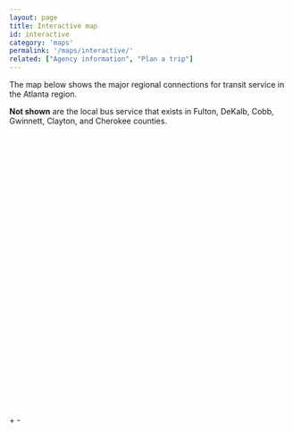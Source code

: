 ```yaml
---
layout: page
title: Interactive map
id: interactive
category: 'maps'
permalink: '/maps/interactive/'
related: ["Agency information", "Plan a trip"]
---
```

<p>The map below shows the major regional connections for transit service in the Atlanta region.</p>
<p><strong>Not shown</strong> are the local bus service that exists in Fulton, DeKalb, Cobb, Gwinnett, Clayton, and Cherokee counties.</p>
<!-- Container for interactive svg map -->
<div class="svg-container col-md-9 thumbnail">
	<svg version="1.1" viewBox="0 0 500 500" preserveAspectRatio="xMinYMin meet" class="svg-content">
    <div class="leaflet-control-zoom leaflet-bar leaflet-control svg-buttons">
      <a class="leaflet-control-zoom-in" data-zoom="+1" title="Zoom in">+</a>
      <a class="leaflet-control-zoom-out" data-zoom="-1" title="Zoom out">-</a>
    </div>
  </svg>
</div>
<script>



var margin = {top: 0, right: 0, bottom: 0, left: 0};
    // width = 960 - margin.left - margin.right,
    // height = 500 - margin.top - margin.bottom;
var width = 500 - margin.left - margin.right,
    height = 500 - margin.top - margin.bottom;
var x = d3.scale.linear()
    .domain([-width / 2, width / 2])
    .range([0, width]);

var y = d3.scale.linear()
    .domain([-height / 2, height / 2])
    .range([height, 0]);

var zoom = d3.behavior.zoom()
  .x(x)
  .y(y)
  .scaleExtent([1, 10])
  .size([width, height])
  .center([width / 2, height / 2])
  .on("zoom", zoomed);

var svg = d3.select(".svg-content")
  .append("g")
  // .attr("transform", "translate(0," + height + ")")
  // .attr("transform", "translate(" + margin.left + "," + margin.top + ")")
  .call(zoom)
  .append("g");

d3.selectAll("a[data-zoom]")
    .on("click", clicked);
d3.xml("../../assets/images/regional_map_final_legend.svg", function(error, documentFragment) {
  if (error) {console.log(error); return;}
  svg.append("button").text("wiggle").attr("float", "left").on("click", zoomed);
  var svgNode = documentFragment
                .getElementsByTagName("svg")[0];

  svg.node().appendChild(svgNode);

});

function clicked() {
  if (zoom.scale() <= zoom.scaleExtent()[0] && +this.getAttribute("data-zoom") === -1){
    return;
  }
  else if (zoom.scale() >= zoom.scaleExtent()[1] && +this.getAttribute("data-zoom") === 1){
    return;
  }
  else{
    svg.call(zoom.event); // https://github.com/mbostock/d3/issues/2387

    // Record the coordinates (in data space) of the center (in screen space).
    var center0 = zoom.center(), translate0 = zoom.translate(), coordinates0 = coordinates(center0);
    // console.log(center0)
    zoom.scale(zoom.scale() * Math.pow(2, +this.getAttribute("data-zoom")));

    // Translate back to the center.
    var center1 = point(coordinates0);
    console.log(center1)
    zoom.translate([translate0[0] + center0[0] - center1[0], translate0[1] + center0[1] - center1[1]]);

    svg.transition().duration(750).call(zoom.event);
  }
  
}
function coordinates(point) {
  // console.log(point)
  var scale = zoom.scale(), translate = zoom.translate();
  console.log(point[0]);
  return [(point[0] - translate[0]) / scale, (point[1] - translate[1]) / scale];
}

function point(coordinates) {
  var scale = zoom.scale(), translate = zoom.translate();
  return [coordinates[0] * scale + translate[0], coordinates[1] * scale + translate[1]];
}
function zoomed() {
  console.log(zoom.scale())
  svg.attr("transform", "translate(" + d3.event.translate + ")scale(" + d3.event.scale + ")");
}

</script>